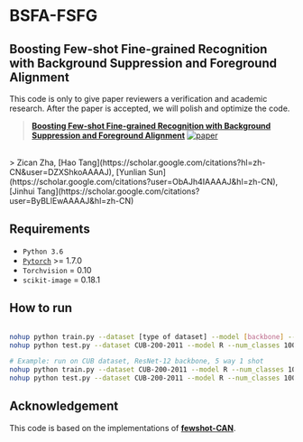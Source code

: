 # BSFA-FSFG

## Boosting Few-shot Fine-grained Recognition with Background Suppression and Foreground Alignment 
This code is only to give paper reviewers a verification and academic research. After the paper is accepted, we will polish and optimize the code.

> [**Boosting Few-shot Fine-grained Recognition with Background Suppression and Foreground Alignment**](https://arxiv.org/abs/2210.01439)
> [![paper](https://img.shields.io/badge/arXiv-Paper-<COLOR>.svg)](https://arxiv.org/abs/2210.01439)
<br>
> Zican Zha, [Hao Tang](https://scholar.google.com/citations?hl=zh-CN&user=DZXShkoAAAAJ), [Yunlian Sun](https://scholar.google.com/citations?user=ObAJh4IAAAAJ&hl=zh-CN), [Jinhui Tang](https://scholar.google.com/citations?user=ByBLlEwAAAAJ&hl=zh-CN)


## Requirements

 - `Python 3.6`
 - [`Pytorch`](http://pytorch.org/) >= 1.7.0 
 - `Torchvision` = 0.10
 - `scikit-image` = 0.18.1

## How to run

```bash

nohup python train.py --dataset [type of dataset] --model [backbone] --num_classes [num-classes] --nExemplars [num-shots]
nohup python test.py --dataset CUB-200-2011 --model R --num_classes 100 --nExemplars 5

# Example: run on CUB dataset, ResNet-12 backbone, 5 way 1 shot
nohup python train.py --dataset CUB-200-2011 --model R --num_classes 100 --nExemplars 1
nohup python test.py --dataset CUB-200-2011 --model R --num_classes 100 --nExemplars 1

```

[comment]: <> (### Data Preparation)

[comment]: <> (Download Datasets from:)

[comment]: <> (链接：https://pan.baidu.com/s/1Bevdjvf5xjroy3U-DA6w7Q )

[comment]: <> (提取码：ZZC3)

## Acknowledgement

This code is based on the implementations of [**fewshot-CAN**](https://github.com/blue-blue272/fewshot-CAN).

